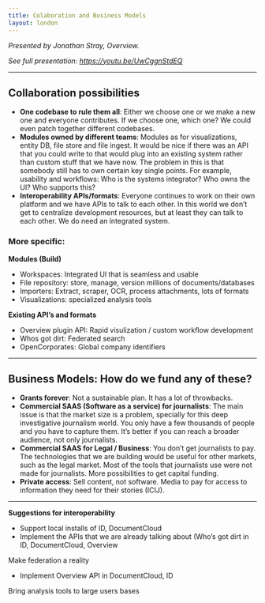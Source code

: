 ```yaml
---
title: Colaboration and Business Models
layout: london
---
```


_Presented by Jonathan Stray, Overview._

_See full presentation: https://youtu.be/UwCggnStdEQ_

***

## Collaboration possibilities

* **One codebase to rule them all**: Either we choose one or we make a new one and everyone contributes. If we choose one, which one? We could even patch together different codebases.
* **Modules owned by different teams**: Modules as for visualizations, entity DB, file store and file ingest. It would be nice if there was an API that you could write to that would plug into an existing system rather than custom stuff that we have now.
The problem in this is that somebody still has to own certain key single points. For example, usability and workflows: Who is the systems integrator? Who owns the UI? Who supports this?
* **Interoperability APIs/formats**:  Everyone continues to work on their own platform and we have APIs to talk to each other. 
In this world we don’t get to centralize development resources, but at least they can talk to each other.
We do need an integrated system.

### More specific:

**Modules (Build)**

* Workspaces: Integrated UI that is seamless and usable
* File repository: store, manage, version millions of documents/databases
* Importers: Extract, scraper, OCR, process attachments, lots of formats
* Visualizations: specialized analysis tools

**Existing API’s and formats**

* Overview plugin API: Rapid visulization / custom workflow  development
* Whos got dirt: Federated search
* OpenCorporates: Global company identifiers

***

## Business Models: How do we fund any of these?

* **Grants forever**: Not a sustainable plan. It has a lot of throwbacks.
* **Commercial SAAS (Software as a service) for journalists**: The main issue is that the market size is a problem, specially for this deep investigative journalism world. You only have a few thousands of people and you have to capture them. It’s better if you can reach a broader audience, not only journalists.
* **Commercial SAAS for Legal / Business**: You don’t get journalists to pay. The technologies that we are building would be useful for other markets, such as the legal market. Most of the tools that journalists use were not made for journalists. More possibilities to get capital funding. 
* **Private access**: Sell content, not software. Media to pay for access to information they need for their stories (ICIJ).

***

**Suggestions for interoperability**
* Support local installs of ID, DocumentCloud
* Implement the APIs that we are already talking about (Who’s got dirt in ID, DocumentCloud, Overview

Make federation a reality

* Implement Overview API in DocumentCloud, ID

Bring analysis tools to large users bases
